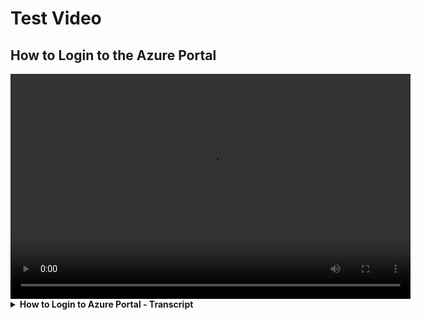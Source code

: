 # Test Video

## How to Login to the Azure Portal

<video width="640" height="360" controls>
    <source src="videos/login-en.mp4" type="video/mp4"> 
    <track src="videos/login-en.vtt" kind="subtitles" srclang="en" label="English" default>
</video>

<details class="details-reset border rounded-2">

<summary class="px-3 py-2 border-bottom">
    <span aria-label="Video Transcript" class="m-1"><a><strong>How to Login to Azure Portal - Transcript</strong></a></span>
    <span class="dropdown-caret"></span>
  </summary>

Go to portal.azure.com in your web browser. Enter your credential and password. For internal Statcan users, use your cloud account. For external users, use your external account. The first time you login you will be prompted to enter your security questions. For multifactor authentication, you can use the Microsoft Authenticator app on your cell phone.

</details>